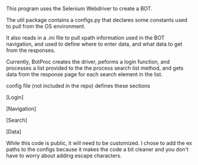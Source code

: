 This program uses the Selenium Webdriver to create a BOT.

The util package contains a configs.py that declares some constants used to pull from the OS environment.  

It also reads in a .ini file to pull xpath information used in the BOT navigation, and used to define where to enter data, and what data to get from the responses.

Currently, BotProc creates the driver, peforms a login function, and processes a list provided to the the process search list method, and gets data from the response page for each search element in the list.

config file (not included in the repo) defines these sections

[Login]

[Navigation]

[Search]

[Data]

While this code is public, it will need to be customized.  I chose to add the ex paths to the configs because it makes the code a bit cleaner and you don't have to worry about adding escape characters.
